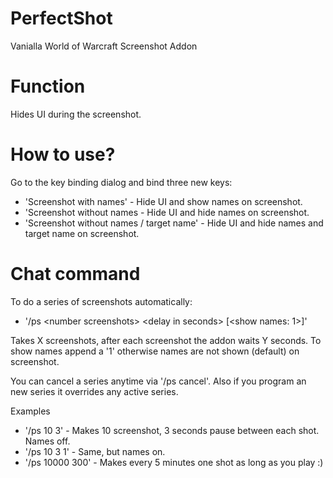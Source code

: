 # PerfectShot
Vanialla World of Warcraft Screenshot Addon

# Function
Hides UI during the screenshot.

# How to use?
Go to the key binding dialog and bind three new keys:

* 'Screenshot with names' - Hide UI and show names on screenshot.
* 'Screenshot without names - Hide UI and hide names on screenshot.
* 'Screenshot without names / target name' - Hide UI and hide names and target name on screenshot.

# Chat command
To do a series of screenshots automatically:

* '/ps &lt;number screenshots&gt; &lt;delay in seconds&gt; [&lt;show names: 1&gt;]'

Takes X screenshots, after each screenshot the addon waits Y seconds. To show names append a '1' otherwise names are not shown (default) on screenshot.

You can cancel a series anytime via '/ps cancel'. Also if you program an new series it overrides any active series.

Examples
* '/ps 10 3' - Makes 10 screenshot, 3 seconds pause between each shot. Names off.
* '/ps 10 3 1' - Same, but names on.
* '/ps 10000 300' - Makes every 5 minutes one shot as long as you play :) 

